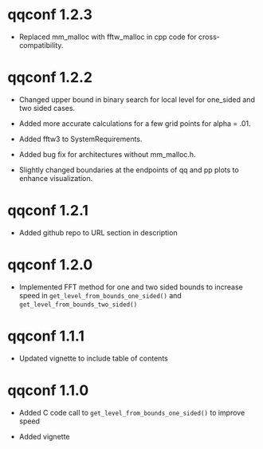 # qqconf 1.2.3

* Replaced mm_malloc with fftw_malloc in cpp code for cross-compatibility.

# qqconf 1.2.2

* Changed upper bound in binary search for local level for one_sided and two sided cases.

* Added more accurate calculations for a few grid points for alpha = .01.

* Added fftw3 to SystemRequirements.

* Added bug fix for architectures without mm_malloc.h.

* Slightly changed boundaries at the endpoints of qq and pp plots to enhance visualization.

# qqconf 1.2.1

* Added github repo to URL section in description

# qqconf 1.2.0

* Implemented FFT method for one and two sided bounds to increase speed in `get_level_from_bounds_one_sided()` and `get_level_from_bounds_two_sided()`

# qqconf 1.1.1

* Updated vignette to include table of contents

# qqconf 1.1.0

* Added C code call to `get_level_from_bounds_one_sided()` to improve speed

* Added vignette
